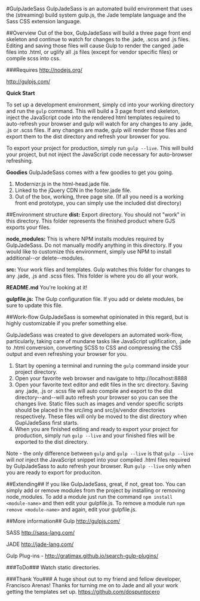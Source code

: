 #GulpJadeSass
GulpJadeSass is an automated build environment that uses the (streaming) build system gulp.js, the Jade template language and the Sass CSS extension language.

##Overview
Out of the box, GulpJadeSass will build a three page front end skeleton and continue to watch for changes to the .jade, .scss and .js files. Editing and saving those files will cause Gulp to render the canged .jade files into .html, or uglify all .js files (except for vendor specific files) or compile scss into css.

###Requires
http://nodejs.org/

http://gulpjs.com/


**Quick Start**

To set up a development environment, simply cd into your working directory and run the `gulp` command. This will build a 3 page front end skeleton, inject the JavaScript code into the rendered html templates required to auto-refresh your browser and gulp will watch for any changes to any .jade, .js or .scss files. If any changes are made, gulp will render those files and export them to the dist directory and refresh your browser for you.

To export your project for production, simply run `gulp --live`. This will build your project, but not inject the JavaScript code necessary for auto-browser refreshing.

**Goodies**
GulpJadeSass comes with a few goodies to get you going.

1. Modernizr.js in the html-head.jade file.
2. Linked to the jQuery CDN in the footer.jade file.
3. Out of the box, working, three page site. (If all you need is a working front end prototype, you can simply use the included dist directory)

##Environment structure
**dist:**            Export directory. You should not "work" in this directory. This folder represents the finished product where GJS exports your files.

**node_modules:**    This is where NPM installs modules required by GulpJadeSass. Do not manually modify anything in this directory. If you would like to customize this environment, simply use NPM to install additional--or delete--modules.

**src:**             Your work files and templates. Gulp watches this folder for changes to any .jade, .js and .scss files. This folder is where you do all your work.

**README.md**       You're looking at it!

**gulpfile.js:**     The Gulp configuration file. If you add or delete modules, be sure to update this file.

##Work-flow
GulpJadeSass is somewhat opinionated in this regard, but is highly customizable if you prefer something else.

GulpJadeSass was created to give developers an automated work-flow, particularly, taking care of mundane tasks like JavaScript uglification, .jade to .html conversion, converting SCSS to CSS and compressing the CSS output and even refreshing your browser for you.


1. Start by opening a terminal and running the `gulp` command inside your project directory.
2. Open your favorite web browser and navigate to http://localhost:8888
3. Open your favorite text editor and edit files in the src directory. Saving any .jade, .js or .scss file will auto compile and export to the dist directory--and--will auto refresh your browser so you can see the changes live. Static files such as images and vendor specific scripts should be placed in the src/img and src/js/vendor directories respectively. These files will only be moved to the dist directory when GuplJadeSass first starts.
4. When you are finished editing and ready to export your project for production, simply run `gulp --live` and your finished files will be exported to the dist directory.

Note - the only difference between `gulp` and `gulp --live` is that `gulp --live` will *not* inject the JavaScript snippet into your compiled .html files required by GulpJadeSass to auto refresh your browser. Run `gulp --live` only when you are ready to export for produciton.

##Extending##
If you like GulpJadeSass, great, if not, great too. You can simply add or remove modules from the project by installing or removing node_modules. To add a module just run the command `npm install <module-name>` and then edit your gulpfile.js. To remove a module run `npm remove <module-name>` and again, edit your gulpfile.js.

##More information##
Gulp http://gulpjs.com/

SASS http://sass-lang.com/

JADE http://jade-lang.com/

Gulp Plug-ins - http://gratimax.github.io/search-gulp-plugins/

###ToDo###
Watch static directories.


###Thank You###
A huge shout out to my friend and fellow developer, Francisco Arenas! Thanks for turning me on to Jade and all your work getting the templates set up. https://github.com/dospuntocero